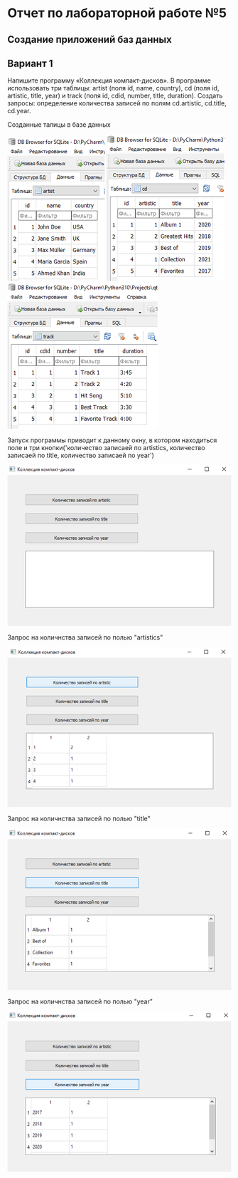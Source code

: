 # Отчет по лабораторной работе №5

## Создание приложений баз данных

## Вариант 1

Напишите программу «Коллекция компакт-дисков». В программе использовать три таблицы: artist (поля id, name, country), cd (поля id, artistic, title, year) и track (поля id, cdid, number, title, duration). Создать запросы: определение количества записей по полям cd.artistic, cd.title, cd.year.

Созданные талицы в базе данных

![image](./images/artist.png)
![image](./images/cd.png)
![image](./images/track.png)

Запуск программы приводит к данному окну, в котором находиться поле и три кнопки('количество записаей по artistics, количество записаей по title, количество записаей по year')

![image](./images/1.png)

Запрос на количнства записей по полью "artistics"

![image](./images/2.png)

Запрос на количнства записей по полью "title"

![image](./images/3.png)

Запрос на количнства записей по полью "year"

![image](./images/4.png)
